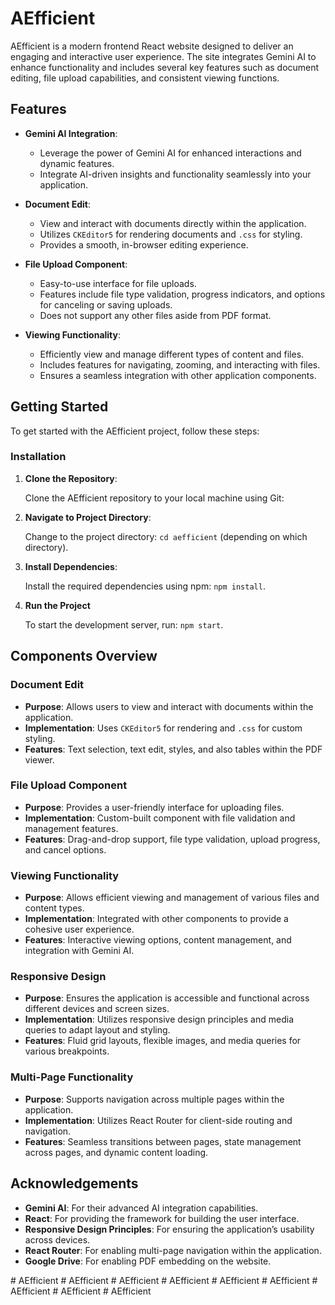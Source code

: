 # AEfficient

AEfficient is a modern frontend React website designed to deliver an engaging and interactive user experience. The site integrates Gemini AI to enhance functionality and includes several key features such as document editing, file upload capabilities, and consistent viewing functions.

## Features

- **Gemini AI Integration**: 
  - Leverage the power of Gemini AI for enhanced interactions and dynamic features.
  - Integrate AI-driven insights and functionality seamlessly into your application.

- **Document Edit**:
  - View and interact with documents directly within the application.
  - Utilizes `CKEditor5` for rendering documents and `.css` for styling.
  - Provides a smooth, in-browser editing experience.

- **File Upload Component**:
  - Easy-to-use interface for file uploads.
  - Features include file type validation, progress indicators, and options for canceling or saving uploads.
  - Does not support any other files aside from PDF format.

- **Viewing Functionality**:
  - Efficiently view and manage different types of content and files.
  - Includes features for navigating, zooming, and interacting with files.
  - Ensures a seamless integration with other application components.

## Getting Started

To get started with the AEfficient project, follow these steps:

### Installation

1. **Clone the Repository**:

   Clone the AEfficient repository to your local machine using Git:

2. **Navigate to Project Directory**:

   Change to the project directory: `cd aefficient` (depending on which directory).

3. **Install Dependencies**:

   Install the required dependencies using npm: `npm install`.

4. **Run the Project**

   To start the development server, run: `npm start`.

## Components Overview

### Document Edit

- **Purpose**: Allows users to view and interact with documents within the application.
- **Implementation**: Uses `CKEditor5` for rendering and `.css` for custom styling.
- **Features**: Text selection, text edit, styles, and also tables within the PDF viewer.

### File Upload Component

- **Purpose**: Provides a user-friendly interface for uploading files.
- **Implementation**: Custom-built component with file validation and management features.
- **Features**: Drag-and-drop support, file type validation, upload progress, and cancel options.

### Viewing Functionality

- **Purpose**: Allows efficient viewing and management of various files and content types.
- **Implementation**: Integrated with other components to provide a cohesive user experience.
- **Features**: Interactive viewing options, content management, and integration with Gemini AI.

### Responsive Design

- **Purpose**: Ensures the application is accessible and functional across different devices and screen sizes.
- **Implementation**: Utilizes responsive design principles and media queries to adapt layout and styling.
- **Features**: Fluid grid layouts, flexible images, and media queries for various breakpoints.

### Multi-Page Functionality

- **Purpose**: Supports navigation across multiple pages within the application.
- **Implementation**: Utilizes React Router for client-side routing and navigation.
- **Features**: Seamless transitions between pages, state management across pages, and dynamic content loading.


## Acknowledgements

- **Gemini AI**: For their advanced AI integration capabilities.
- **React**: For providing the framework for building the user interface.
- **Responsive Design Principles**: For ensuring the application’s usability across devices.
- **React Router**: For enabling multi-page navigation within the application.
- **Google Drive**: For enabling PDF embedding on the website.

   
#   A E f f i c i e n t  
 #   A E f f i c i e n t  
 #   A E f f i c i e n t  
 #   A E f f i c i e n t  
 #   A E f f i c i e n t  
 #   A E f f i c i e n t  
 #   A E f f i c i e n t  
 #   A E f f i c i e n t  
 #   A E f f i c i e n t  
 